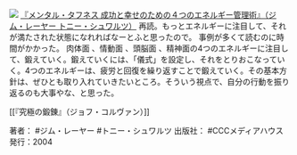 [![](https://images-fe.ssl-images-amazon.com/images/I/519X5l8c2FL._SL160_.jpg)](http://www.amazon.co.jp/exec/obidos/ASIN/B01N1IJEY2/choiyaki81-22/ref=nosim)
[『メンタル・タフネス 成功と幸せのための４つのエネルギー管理術』（ジム・レーヤー トニー・シュワルツ）](http://www.amazon.co.jp/exec/obidos/ASIN/B01N1IJEY2/choiyaki81-22/ref=nosim)
再読。もっとエネルギーに注目して、それが満たされた状態になれればなーとふと思ったので。
事例が多くて読むのに時間がかかった。
肉体面 、情動面 、頭脳面 、精神面の4つのエネルギーに注目して、鍛えていく。鍛えていくには、「儀式」を設定し、それをとりおこなっていく。4つのエネルギーは、疲労と回復を繰り返すことで鍛えていく。その基本方針は、ぜひとも取り入れていきたいところ。そういう視点で、自分の行動を振り返るのも大事やな、と思った。

[[『究極の鍛錬』（ジョフ・コルヴァン）]]

著者： #ジム・レーヤー #トニー・シュワルツ 
出版社： #CCCメディアハウス
発行：2004
